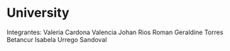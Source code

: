 # University

Integrantes:
Valeria Cardona Valencia
Johan Rios Roman
Geraldine Torres Betancur
Isabela Urrego Sandoval
